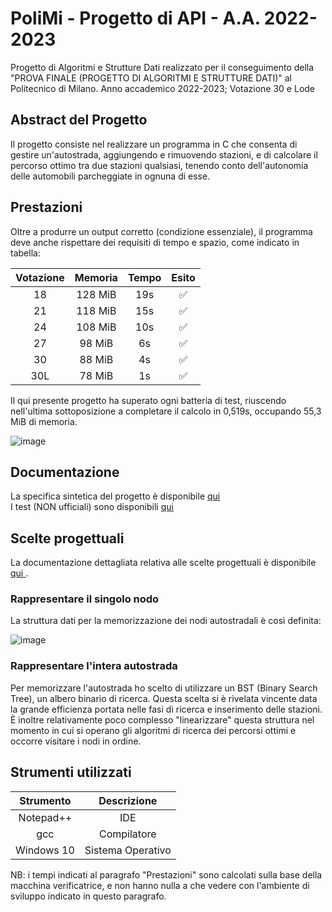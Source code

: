 # PoliMi - Progetto di API - A.A. 2022-2023
Progetto di Algoritmi e Strutture Dati realizzato per il conseguimento della "PROVA FINALE (PROGETTO DI ALGORITMI E STRUTTURE DATI)" al Politecnico di Milano.
Anno accademico 2022-2023; Votazione 30 e Lode

## Abstract del Progetto
Il progetto consiste nel realizzare un programma in C che consenta di gestire un'autostrada, aggiungendo e rimuovendo stazioni, e di calcolare il percorso ottimo tra due stazioni qualsiasi, tenendo conto dell'autonomia delle automobili parcheggiate in ognuna di esse.

## Prestazioni
Oltre a produrre un output corretto (condizione essenziale), il programma deve anche rispettare dei requisiti di tempo e spazio, come indicato in tabella:

| Votazione | Memoria    | Tempo    | Esito |
| :---:   | :---: | :---: | :---: |
|18  | 128 MiB | 19s | ✅ |
|21  | 118 MiB | 15s | ✅ |
|24  | 108 MiB | 10s | ✅ |
|27  | 98 MiB | 6s | ✅ |
|30  | 88 MiB | 4s | ✅ |
|30L  | 78 MiB | 1s | ✅ |

Il qui presente progetto ha superato ogni batteria di test, riuscendo nell'ultima sottoposizione a completare il calcolo in 0,519s, occupando 55,3 MiB di memoria.

![image](https://github.com/user-attachments/assets/77ef174f-abb4-45fd-a8a9-3a134fd61a94)


## Documentazione
La specifica sintetica del progetto è disponibile <a href="https://github.com/enricogrillo/Progetto-API-2023/blob/main/Documentazione/Specifica%20PFAPI%202022-2023.pdf"> qui </a> <br>
I test (NON ufficiali) sono disponibili <a href="https://github.com/enricogrillo/Progetto-API-2023/tree/main/TestAperti"> qui </a>

## Scelte progettuali
La documentazione dettagliata relativa alle scelte progettuali è disponibile <a href="https://github.com/enricogrillo/Progetto-API-2023/blob/main/Documentazione/Progettazione.docx"> qui </a>.

### Rappresentare il singolo nodo

La struttura dati per la memorizzazione dei nodi autostradali è così definita:

![image](https://github.com/user-attachments/assets/049bd3ee-32fb-46c9-a04f-503bbb8a2db9)

### Rappresentare l'intera autostrada

Per memorizzare l'autostrada ho scelto di utilizzare un BST (Binary Search Tree), un albero binario di ricerca. Questa scelta si è rivelata vincente data la grande efficienza portata nelle fasi di ricerca e inserimento delle stazioni. È inoltre relativamente poco complesso "linearizzare" questa struttura nel momento in cui si operano gli algoritmi di ricerca dei percorsi ottimi e occorre visitare i nodi in ordine.

## Strumenti utilizzati

| Strumento | Descrizione   |
| :---:   | :---: |
| Notepad++ | IDE   |
| gcc | Compilatore   |
| Windows 10 | Sistema Operativo   |

NB: i tempi indicati al paragrafo "Prestazioni" sono calcolati sulla base della macchina verificatrice, e non hanno nulla a che vedere con l'ambiente di sviluppo indicato in questo paragrafo.
